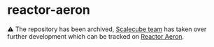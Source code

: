 # reactor-aeron

 :warning: The repository has been archived, [Scalecube team](http://scalecube.io) has taken over further development which can be tracked on [Reactor Aeron](https://github.com/scalecube/reactor-aeron).
